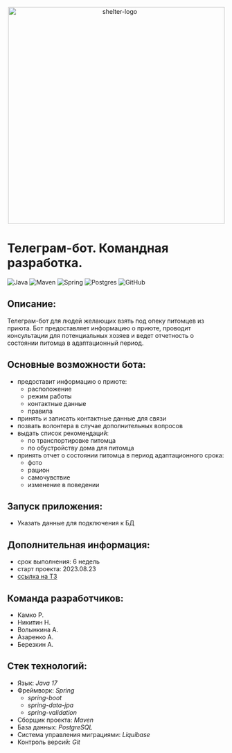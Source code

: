 <p align="center">
<img src="https://i.imgur.com/Rj9Mx0Y.jpeg" width="500" alt="shelter-logo">
</p>

# Телеграм-бот. Командная разработка.

![Java](https://img.shields.io/badge/java-%23ED8B00.svg?style=for-the-badge&logo=java&logoColor=white "Java 17")
![Maven](https://img.shields.io/badge/Maven-green.svg?style=for-the-badge&logo=mockito&logoColor=white "Maven")
![Spring](https://img.shields.io/badge/Spring-blueviolet.svg?style=for-the-badge&logo=spring&logoColor=white "Spring")
![Postgres](https://img.shields.io/badge/postgres-%23316192.svg?style=for-the-badge&logo=postgresql&logoColor=white)
![GitHub](https://img.shields.io/badge/git-%23121011.svg?style=for-the-badge&logo=github&logoColor=white "Git")

## Описание:
Телеграм-бот для людей желающих взять под опеку питомцев из приюта. Бот предоставляет информацию о приюте, проводит консультации для потенциальных хозяев и ведет отчетность о состоянии питомца в адаптационный период. 

## Основные возможности бота:
* предоставит информацию о приюте:
  * расположение
  * режим работы
  * контактные данные
  * правила
* принять и записать контактные данные для связи
* позвать волонтера в случае дополнительных вопросов
* выдать список рекомендаций:
  * по транспортировке питомца
  * по обустройству дома для питомца
* принять отчет о состоянии питомца в период адаптационного срока:
  * фото
  * рацион
  * самочувствие
  * изменение в поведении

## Запуск приложения:
* Указать данные для подключения к БД

## Дополнительная информация:
* срок выполнения: 6 недель
* старт проекта: 2023.08.23
* [ссылка на ТЗ](https://skyengpublic.notion.site/47bcac1b049f4af6b351e2ab5d05afb4)

## Команда разработчиков:
* Камко Р.
* Никитин Н.
* Волынкина А.
* Азаренко А.
* Березкин А.

## Стек технологий:
* Язык: _Java 17_
* Фреймворк: _Spring_
  * _spring-boot_
  * _spring-data-jpa_
  * _spring-validation_
* Сборщик проекта: _Maven_
* База данных: _PostgreSQL_
* Система управления миграциями: _Liquibase_
* Контроль версий: _Git_

